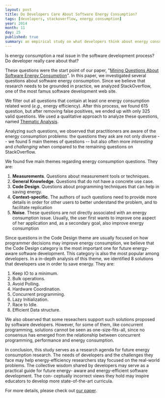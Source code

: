 ```yaml
---
layout: post
title: Do Developers Care About Software Energy Consumption?
tags: [developers, stackoverflow, energy consumption]
year: 2014
month: 11
day: 25
published: true
summary: an empirical study on what developers think about energy consumption
---
```


Is energy consumption a real issue in the software development process? Do developer really care about that?

These questions were the start point of our paper, "[Mining Questions About Software Energy Consumption](http://gustavopinto.github.io/lost+found/msr2014.pdf)". In this paper, we investigated several questions about software energy consumption. Since we believe that research needs to be grounded in practice, we analyzed StackOverflow, one of the most famus software development web site.

We filter out all questions that contain at least one energy consumption related word (*e.g.,* energy efficiency). After this process, we found 615 question, but after removing false positives, we ended up with only 325  valid questions. We used a qualitative approach to analyze these questions, named [Thematic Analysis](http://en.wikipedia.org/wiki/Thematic_analysis).

Analyzing such questions, we observed that practitioners are aware of the energy consumption problems: the questions they ask are not only diverse -- we found 5 main themes of questions -- but also often more *interesting* and *challenging* when compared to the remaining questions on StackOverflow.

We found five main themes regarding energy consumption questions. They are:


1. **Measurements**. Questions about measurement tools or techniques.
2. **General Knowledge**. Questions that do not have a concrete use case.
3. **Code Design**. Questions about programming techniques that can help in saving energy.
4. **Context-specific**. The authors of such questions need to provide more details in order for other users to better understand the problem, and to facilitate replication
5. **Noise**. These questions are not directly associated with an energy consumption issue. Usually, the user first wants to improve one aspect of her application and, as a secondary goal, also improve energy consumption


Since questions in the Code Design theme are usually focused on how programmer decisions may improve energy consumption, we believe that the Code Design category is the most important one for future energy-aware software development. This category is also the most popular among developers. In a in-depth analysis of this theme, we identified 8 solutions that developers use in order to save energy. They are:

1. Keep IO to a minimum.
2. Bulk operations.
3. Avoid Polling.
4. Hardware Coordination.
5. Concurrent programming.
6. Lazy Initialization.
7. Race to Idle.
8. Efficient Data structure.

We also observed that some reseachers support such solutions proposed by software developers. However, for some of them, like concurrent programming, solutions cannot be seen as one-size-fits-all, since no consensus has emerged from the relationship between concurrent programming, performance and energy consumption.

In conclusion, this study serves as a research agenda for future energy consumption research. The needs of developers and the challenges they face may help energy-efficiency researchers stay focused on the real-world problems. The collective wisdom shared by developers may serve as a practical guide for future energy- aware and energy-efficient software development. The con- ceptually incorrect views they hold may inspire educators to develop more state-of-the-art curricula.

For more details, please check out [our paper](http://gustavopinto.github.io/lost+found/msr2014.pdf).

